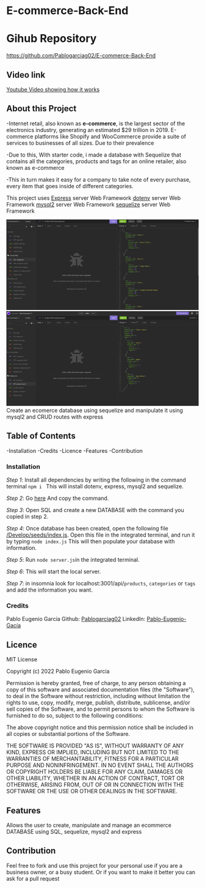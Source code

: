 # E-commerce-Back-End
# Gihub Repository
https://github.com/Pablogarciag02/E-commerce-Back-End
## Video link
[Youtube Video showing how it works](https://note-taker-pablogarciag02.herokuapp.com/)
## About this Project
-Internet retail, also known as **e-commerce**, is the largest sector of the electronics industry, generating an estimated $29 trillion in 2019. E-commerce platforms like Shopify and WooCommerce provide a suite of services to businesses of all sizes. Due to their prevalence

-Due to this, With starter code, i made a database with Sequelize that contains all the categories, products and tags for an online retailer, also known as e-commerce

-This in turn makes it easy for a company to take note of every purchase, every item that goes inside of different categories.

This project uses
[Express](https://www.npmjs.com/package/express) server Web Framework
[dotenv](https://www.npmjs.com/package/dotenv) server Web Framework
[mysql2](https://www.npmjs.com/package/mysql2) server Web Framework
[sequelize](https://www.npmjs.com/package/sequelize) server Web Framework



![Example](/Assets/Example.jpg)
![Example2](/Assets/Example2.jpg)
Create an ecomerce database using sequelize and manipulate it using mysql2 and CRUD routes with express

## Table of Contents
-Installation
-Credits
-Licence
-Features
-Contribution


### Installation
*Step 1*: Install all dependencies by writing the following in the command terminal `npm i ` This will install dotenv, express, mysql2 and sequelize.

*Step 2*: Go [here](/Develop/db/schema.sql) And copy the command. 

*Step 3*: Open SQL and create a new DATABASE with the command you copied in step 2.

*Step 4*: Once database has been created, open the following file [/Develop/seeds/index.js](/Develop/seeds/index.js). Open this file in the integrated terminal, and run it by typing `node index.js` This will then populate your database with information.

*Step 5*: Run `node server.js`in the integrated terminal.

*Step 6*: This will start the local server. 

*Step 7*: in insomnia look for localhost:3001/api/`products`, `categories` or `tags` and add the information you want.




### Credits
Pablo Eugenio Garcia
Github: [Pablogarciag02](https://github.com/Pablogarciag02)
LinkedIn: [Pablo-Eugenio-Gacía](https://www.linkedin.com/in/pablo-garc%C3%ADa-08842621b/)

## Licence
MIT License

Copyright (c) 2022 Pablo Eugenio Garcia

Permission is hereby granted, free of charge, to any person obtaining a copy
of this software and associated documentation files (the "Software"), to deal
in the Software without restriction, including without limitation the rights
to use, copy, modify, merge, publish, distribute, sublicense, and/or sell
copies of the Software, and to permit persons to whom the Software is
furnished to do so, subject to the following conditions:

The above copyright notice and this permission notice shall be included in all
copies or substantial portions of the Software.

THE SOFTWARE IS PROVIDED "AS IS", WITHOUT WARRANTY OF ANY KIND, EXPRESS OR
IMPLIED, INCLUDING BUT NOT LIMITED TO THE WARRANTIES OF MERCHANTABILITY,
FITNESS FOR A PARTICULAR PURPOSE AND NONINFRINGEMENT. IN NO EVENT SHALL THE
AUTHORS OR COPYRIGHT HOLDERS BE LIABLE FOR ANY CLAIM, DAMAGES OR OTHER
LIABILITY, WHETHER IN AN ACTION OF CONTRACT, TORT OR OTHERWISE, ARISING FROM,
OUT OF OR IN CONNECTION WITH THE SOFTWARE OR THE USE OR OTHER DEALINGS IN THE
SOFTWARE.

## Features
Allows the user to create, manipulate and manage an ecommerce DATABASE using SQL, sequelize, mysql2 and express

## Contribution
Feel free to fork and use this project for your personal use if you are a business owner, or a busy student. Or if you want to make it better you can ask for a pull request 